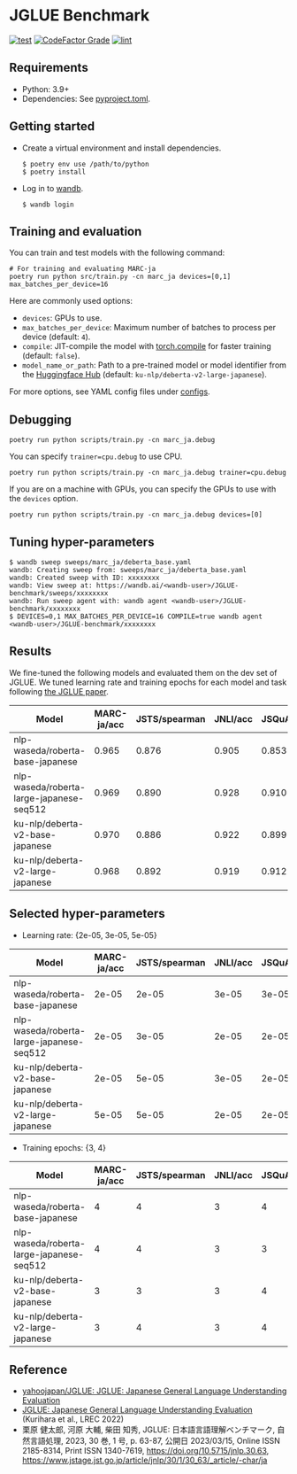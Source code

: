 # JGLUE Benchmark

[![test](https://github.com/nobu-g/JGLUE-benchmark/actions/workflows/test.yml/badge.svg)](https://github.com/nobu-g/JGLUE-benchmark/actions/workflows/test.yml)
[![CodeFactor Grade](https://img.shields.io/codefactor/grade/github/nobu-g/JGLUE-benchmark)](https://www.codefactor.io/repository/github/nobu-g/JGLUE-benchmark)
[![lint](https://github.com/nobu-g/JGLUE-benchmark/actions/workflows/lint.yml/badge.svg)](https://github.com/nobu-g/JGLUE-benchmark/actions/workflows/lint.yml)

## Requirements

- Python: 3.9+
- Dependencies: See [pyproject.toml](./pyproject.toml).

## Getting started

- Create a virtual environment and install dependencies.
    ```shell
    $ poetry env use /path/to/python
    $ poetry install
    ```

- Log in to [wandb](https://wandb.ai/site).
    ```shell
    $ wandb login
    ```

## Training and evaluation

You can train and test models with the following command:

```shell
# For training and evaluating MARC-ja
poetry run python src/train.py -cn marc_ja devices=[0,1] max_batches_per_device=16
```

Here are commonly used options:
- `devices`: GPUs to use.
- `max_batches_per_device`: Maximum number of batches to process per device (default: `4`).
- `compile`: JIT-compile the model with [torch.compile](https://pytorch.org/tutorials/intermediate/torch_compile_tutorial.html) for faster training (default: `false`).
- `model_name_or_path`: Path to a pre-trained model or model identifier from the [Huggingface Hub](https://huggingface.co/models) (default: `ku-nlp/deberta-v2-large-japanese`).

For more options, see YAML config files under [configs](./configs).

<!--
If you only want to do evaluation after training, use the following command:

```shell
# For evaluating word segmenter
poetry run python scripts/test.py module=char checkpoint_path="/path/to/checkpoint" devices=[0]
```
-->
## Debugging

```shell
poetry run python scripts/train.py -cn marc_ja.debug
```

You can specify `trainer=cpu.debug` to use CPU.

```shell
poetry run python scripts/train.py -cn marc_ja.debug trainer=cpu.debug
```

If you are on a machine with GPUs, you can specify the GPUs to use with the `devices` option.

```shell
poetry run python scripts/train.py -cn marc_ja.debug devices=[0]
```

## Tuning hyper-parameters

```shell
$ wandb sweep sweeps/marc_ja/deberta_base.yaml
wandb: Creating sweep from: sweeps/marc_ja/deberta_base.yaml
wandb: Created sweep with ID: xxxxxxxx
wandb: View sweep at: https://wandb.ai/<wandb-user>/JGLUE-benchmark/sweeps/xxxxxxxx
wandb: Run sweep agent with: wandb agent <wandb-user>/JGLUE-benchmark/xxxxxxxx
$ DEVICES=0,1 MAX_BATCHES_PER_DEVICE=16 COMPILE=true wandb agent <wandb-user>/JGLUE-benchmark/xxxxxxxx
```

## Results

We fine-tuned the following models and evaluated them on the dev set of JGLUE.
We tuned learning rate and training epochs for each model and task following [the JGLUE paper](https://www.jstage.jst.go.jp/article/jnlp/30/1/30_63/_pdf/-char/ja).

| Model                                    |   MARC-ja/acc |   JSTS/spearman |   JNLI/acc |   JSQuAD/EM |   JSQuAD/F1 |   JComQA/acc |
|------------------------------------------|---------------|-----------------|------------|-------------|-------------|--------------|
| nlp-waseda/roberta-base-japanese         |         0.965 |           0.876 |      0.905 |       0.853 |       0.916 |        0.853 |
| nlp-waseda/roberta-large-japanese-seq512 |         0.969 |           0.890 |      0.928 |       0.910 |       0.955 |        0.900 |
| ku-nlp/deberta-v2-base-japanese          |         0.970 |           0.886 |      0.922 |       0.899 |       0.951 |        0.873 |
| ku-nlp/deberta-v2-large-japanese         |         0.968 |           0.892 |      0.919 |       0.912 |       0.959 |        0.890 |

## Selected hyper-parameters

- Learning rate: {2e-05, 3e-05, 5e-05}

| Model                                    |   MARC-ja/acc |   JSTS/spearman |   JNLI/acc |   JSQuAD/F1 |   JComQA/acc |
|------------------------------------------|---------------|-----------------|------------|-------------|--------------|
| nlp-waseda/roberta-base-japanese         |         2e-05 |           2e-05 |      3e-05 |       3e-05 |        5e-05 |
| nlp-waseda/roberta-large-japanese-seq512 |         2e-05 |           3e-05 |      2e-05 |       2e-05 |        3e-05 |
| ku-nlp/deberta-v2-base-japanese          |         2e-05 |           5e-05 |      3e-05 |       2e-05 |        5e-05 |
| ku-nlp/deberta-v2-large-japanese         |         5e-05 |           5e-05 |      2e-05 |       2e-05 |        3e-05 |

- Training epochs: {3, 4}

| Model                                    |   MARC-ja/acc |   JSTS/spearman |   JNLI/acc |   JSQuAD/F1 |   JComQA/acc |
|------------------------------------------|---------------|-----------------|------------|-------------|--------------|
| nlp-waseda/roberta-base-japanese         |             4 |               4 |          3 |           4 |            3 |
| nlp-waseda/roberta-large-japanese-seq512 |             4 |               4 |          3 |           3 |            3 |
| ku-nlp/deberta-v2-base-japanese          |             3 |               3 |          3 |           4 |            4 |
| ku-nlp/deberta-v2-large-japanese         |             3 |               4 |          3 |           4 |            3 |


## Reference

- [yahoojapan/JGLUE: JGLUE: Japanese General Language Understanding Evaluation](https://github.com/yahoojapan/JGLUE)
- [JGLUE: Japanese General Language Understanding Evaluation](https://aclanthology.org/2022.lrec-1.317) (Kurihara et al., LREC 2022)
- 栗原 健太郎, 河原 大輔, 柴田 知秀, JGLUE: 日本語言語理解ベンチマーク, 自然言語処理, 2023, 30 巻, 1 号, p. 63-87, 公開日 2023/03/15, Online ISSN 2185-8314, Print ISSN 1340-7619, https://doi.org/10.5715/jnlp.30.63, https://www.jstage.jst.go.jp/article/jnlp/30/1/30_63/_article/-char/ja
